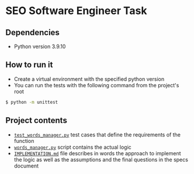 # SEO Software Engineer Task

## Dependencies 
- Python version 3.9.10

## How to run it
- Create a virtual environment with the specified python version
- You can run the tests with the following command from the project's root 
```bash
$ python -m unittest
```

## Project contents
- [`test_words_manager.py`](test_words_manager.py) test cases that define the requirements of the function
- [`words_manager.py`](words_manager.py) script contains the actual logic
- [`IMPLEMENTATION.md`](IMPLEMENTATION.md) file describes in words the approach to implement the logic as well as the 
assumptions and the final questions in the specs document
